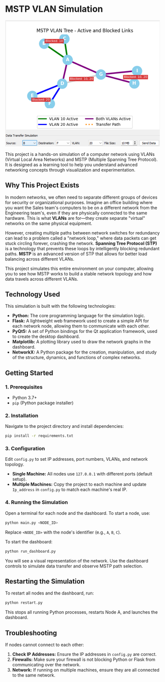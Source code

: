 # MSTP VLAN Simulation

![Network Graph](image/graph.png)

This project is a hands-on simulation of a computer network using VLANs (Virtual Local Area Networks) and MSTP (Multiple Spanning Tree Protocol). It is designed as a learning tool to help you understand advanced networking concepts through visualization and experimentation.

## Why This Project Exists

In modern networks, we often need to separate different groups of devices for security or organizational purposes. Imagine an office building where you want the Sales team's computers to be on a different network from the Engineering team's, even if they are physically connected to the same hardware. This is what **VLANs** are for—they create separate "virtual" networks on the same physical equipment.

However, creating multiple paths between network switches for redundancy can lead to a problem called a "network loop," where data packets can get stuck circling forever, crashing the network. **Spanning Tree Protocol (STP)** is a technology that prevents these loops by intelligently blocking redundant paths. **MSTP** is an advanced version of STP that allows for better load balancing across different VLANs.

This project simulates this entire environment on your computer, allowing you to see how MSTP works to build a stable network topology and how data travels across different VLANs.

## Technology Used

This simulation is built with the following technologies:

- **Python:** The core programming language for the simulation logic.
- **Flask:** A lightweight web framework used to create a simple API for each network node, allowing them to communicate with each other.
- **PyQt5:** A set of Python bindings for the Qt application framework, used to create the desktop dashboard.
- **Matplotlib:** A plotting library used to draw the network graphs in the dashboard.
- **NetworkX:** A Python package for the creation, manipulation, and study of the structure, dynamics, and functions of complex networks.


## Getting Started

### 1. Prerequisites

- Python 3.7+
- `pip` (Python package installer)

### 2. Installation

Navigate to the project directory and install dependencies:

```bash
pip install -r requirements.txt
```

### 3. Configuration

Edit `config.py` to set IP addresses, port numbers, VLANs, and network topology.

- **Single Machine:** All nodes use `127.0.0.1` with different ports (default setup).
- **Multiple Machines:** Copy the project to each machine and update `Ip_address` in `config.py` to match each machine's real IP.

### 4. Running the Simulation

Open a terminal for each node and the dashboard. To start a node, use:

```bash
python main.py <NODE_ID>
```

Replace `<NODE_ID>` with the node's identifier (e.g., `A`, `B`, `C`).

To start the dashboard:

```bash
python run_dashboard.py
```

You will see a visual representation of the network. Use the dashboard controls to simulate data transfer and observe MSTP path selection.


## Restarting the Simulation

To restart all nodes and the dashboard, run:

```bash
python restart.py
```

This stops all running Python processes, restarts Node A, and launches the dashboard.


## Troubleshooting

If nodes cannot connect to each other:

1. **Check IP Addresses:** Ensure the IP addresses in `config.py` are correct.
2. **Firewalls:** Make sure your firewall is not blocking Python or Flask from communicating over the network.
3. **Network:** If running on multiple machines, ensure they are all connected to the same network.
